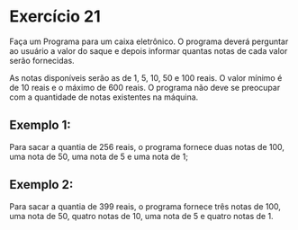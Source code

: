 # Exercício 21

Faça um Programa para um caixa eletrônico. O programa deverá perguntar ao 
usuário a valor do saque e depois informar quantas notas de cada valor serão fornecidas. 

As notas disponíveis serão as de 1, 5, 10, 50 e 100 reais. 
O valor mínimo é de 10 reais e o máximo de 600 reais. O programa não deve se 
preocupar com a quantidade de notas existentes na máquina.

## Exemplo 1: 

Para sacar a quantia de 256 reais, o programa fornece duas notas de 100, uma 
nota de 50, uma nota de 5 e uma nota de 1;

## Exemplo 2: 

Para sacar a quantia de 399 reais, o programa fornece três notas de 100, uma nota 
de 50, quatro notas de 10, uma nota de 5 e quatro notas de 1.
